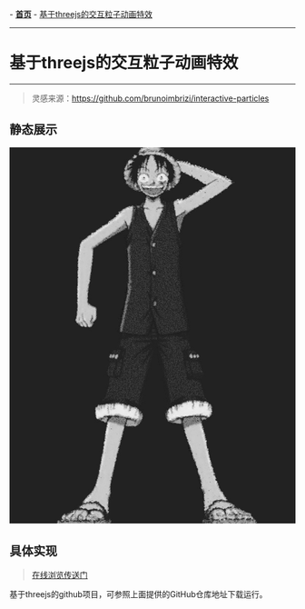 \- **[首页](README)** \- [基于threejs的交互粒子动画特效](/动效库/图像处理/基于threejs的交互粒子动画特效/README)

------
# 基于threejs的交互粒子动画特效
------

> 灵感来源：https://github.com/brunoimbrizi/interactive-particles

## 静态展示

<p align="center">
  <img src="/动效库/图像处理/基于threejs的交互粒子动画特效/img/示意图.jpg" hight="300"/>
</p>


## 具体实现
> [在线浏览传送门](https://jsrun.net/EA9Kp)

基于threejs的github项目，可参照上面提供的GitHub仓库地址下载运行。
